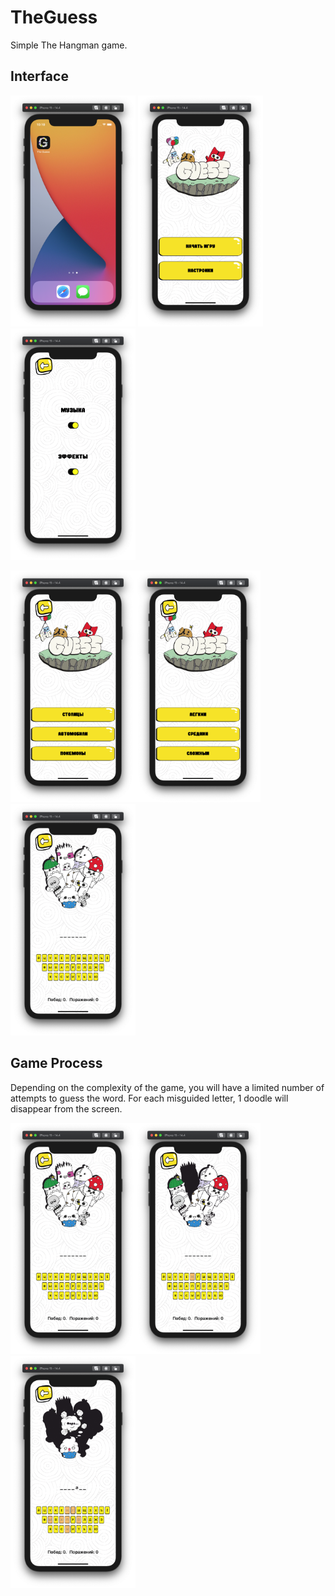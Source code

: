 # TheGuess
Simple The Hangman game.

## Interface

<img src="https://github.com/MrCosney/Swift02.TheGuess/blob/main/Screenshots/ScreenShot0.png" width="200"> <img src="https://github.com/MrCosney/Swift02.TheGuess/blob/main/Screenshots/ScreenShot1.png" width="200"> <img src="https://github.com/MrCosney/Swift02.TheGuess/blob/main/Screenshots/ScreenShot3.png" width="200"> 

<img src="https://github.com/MrCosney/Swift02.TheGuess/blob/main/Screenshots/ScreenShot4.png" width="200"><img src="https://github.com/MrCosney/Swift02.TheGuess/blob/main/Screenshots/ScreenShot5.png" width="200"> <img src="https://github.com/MrCosney/Swift02.TheGuess/blob/main/Screenshots/ScreenShot6.png" width="200">

## Game Process
Depending on the complexity of the game, you will have a limited number of attempts to guess the word.
For each misguided letter, 1 doodle will disappear from the screen.

<img src="https://github.com/MrCosney/Swift02.TheGuess/blob/main/Screenshots/ScreenShot6.png" width="200"><img src="https://github.com/MrCosney/Swift02.TheGuess/blob/main/Screenshots/ScreenShot7.png" width="200"><img src="https://github.com/MrCosney/Swift02.TheGuess/blob/main/Screenshots/ScreenShot8.png" width="200">
